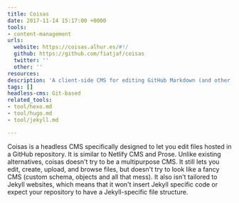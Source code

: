 ```yaml
---
title: Coisas
date: 2017-11-14 15:17:00 +0000
tools:
- content-management
urls:
  website: https://coisas.alhur.es/#!/
  github: https://github.com/fiatjaf/coisas
  twitter: ''
  other: ''
resources:
description: 'A client-side CMS for editing GitHub Markdown (and other) files. '
tags: []
headless-cms: Git-based
related_tools:
- tool/hexo.md
- tool/hugo.md
- tool/jekyll.md

---
```

Coisas is a headless CMS specifically designed to let you edit files hosted in a GitHub repository. It is similar to Netlify CMS and Prose. Unlike existing alternatives, coisas doesn't try to be a multipurpose CMS. It still lets you edit, create, upload, and browse files, but doesn't try to look like a fancy CMS (custom schema, objects and all that mess). It also isn't tailored to Jekyll websites, which means that it won't insert Jekyll specific code or expect your repository to have a Jekyll-specific file structure.
